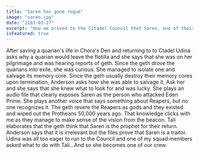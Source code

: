 ```yaml
---
title: "Saren has gone rogue"
image: "saren.jpg"
date: "2183-03-27"
excerpt: "How we proved to the Citadel Council that Saren, one of their Spectre agents, has gone rogue."
isFeatured: true
---
```


After saving a quarian's life in Chora's Den and returning to to Ctadel Udina asks why a quarian would leave the flotilla and she says that she was on her pilgrimage and was hearing reports of geth. Since the geth drove the quarians into exile, she was curious. She managed to isolate one and salvage its memory core. Since the geth usually destroy their memory cores upon termination, Anderson asks how she was able to salvage it. Ask her and she says that she knew what to look for and was lucky. She plays an audio file that clearly exposes Saren as the person who attacked Eden Prime. She plays another voice that says something about Reapers, but no one recognizes it. The geth revere the Reapers as gods and they existed and wiped out the Protheans 50,000 years ago.
That knowledge clicks with me as they manage to make sense of the vision from the beacon. Tali elaborates that the geth think that Saren is the prophet for their return. Anderson says that it is irrelevant but the files prove that Saren is a traitor. Udina was all too eager to run to the Council and one of my squad members asked what to do with Tali...And so she becomes one of our crew.